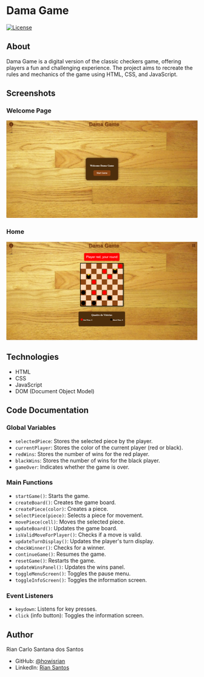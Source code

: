 # Dama Game

[![License](https://img.shields.io/npm/l/react)](https://github.com/howisrian/damas/blob/main/LICENSE) 

## About

Dama Game is a digital version of the classic checkers game, offering players a fun and challenging experience. The project aims to recreate the rules and mechanics of the game using HTML, CSS, and JavaScript.

## Screenshots

### Welcome Page
![Welcome Page](./.github/init-page.png)

### Home
![Home](./.github/Home.png)

## Technologies 
- HTML
- CSS
- JavaScript
- DOM (Document Object Model)

## Code Documentation

### Global Variables
- `selectedPiece`: Stores the selected piece by the player.
- `currentPlayer`: Stores the color of the current player (red or black).
- `redWins`: Stores the number of wins for the red player.
- `blackWins`: Stores the number of wins for the black player.
- `gameOver`: Indicates whether the game is over.

### Main Functions
- `startGame()`: Starts the game.
- `createBoard()`: Creates the game board.
- `createPiece(color)`: Creates a piece.
- `selectPiece(piece)`: Selects a piece for movement.
- `movePiece(cell)`: Moves the selected piece.
- `updateBoard()`: Updates the game board.
- `isValidMoveForPlayer()`: Checks if a move is valid.
- `updateTurnDisplay()`: Updates the player's turn display.
- `checkWinner()`: Checks for a winner.
- `continueGame()`: Resumes the game.
- `resetGame()`: Restarts the game.
- `updateWinsPanel()`: Updates the wins panel.
- `toggleMenuScreen()`: Toggles the pause menu.
- `toggleInfoScreen()`: Toggles the information screen.

### Event Listeners
- `keydown`: Listens for key presses.
- `click` (info button): Toggles the information screen.

## Author

Rian Carlo Santana dos Santos
- GitHub: [@howisrian](https://www.github.com/howisrian)
- LinkedIn: [Rian Santos](https://www.linkedin.com/in/santos-rian/)